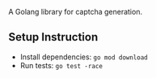 A Golang library for captcha generation.

## Setup Instruction

- Install dependencies: `go mod download`
- Run tests: `go test -race`
